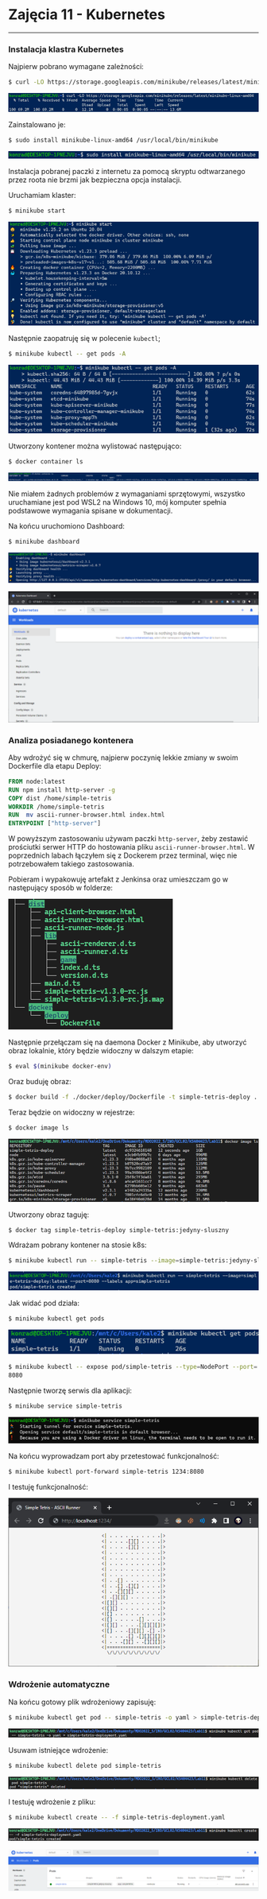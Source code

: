 # Zajęcia 11 - Kubernetes

---

### Instalacja klastra Kubernetes

Najpierw pobrano wymagane zależności:

```bash
$ curl -LO https://storage.googleapis.com/minikube/releases/latest/minikube-linux-amd64
```

![image-20220612201915586](Sprawozdanie.assets/image-20220612201915586.png)

Zainstalowano je:

```bash
$ sudo install minikube-linux-amd64 /usr/local/bin/minikube
```

![image-20220612201945241](Sprawozdanie.assets/image-20220612201945241.png)

Instalacja pobranej paczki z internetu za pomocą skryptu odtwarzanego przez roota nie brzmi jak bezpieczna opcja instalacji.

Uruchamiam klaster:

```bash
$ minikube start
```

![image-20220612202409247](Sprawozdanie.assets/image-20220612202409247.png)

Następnie zaopatruję się w polecenie `kubectl`;

```bash
$ minikube kubectl -- get pods -A
```

![image-20220612202504683](Sprawozdanie.assets/image-20220612202504683.png)

Utworzony kontener można wylistować następująco:

```bash
$ docker container ls
```

![image-20220612202602392](Sprawozdanie.assets/image-20220612202602392.png)

Nie miałem żadnych problemów z wymaganiami sprzętowymi, wszystko uruchamiane jest pod WSL2 na Windows 10, mój komputer spełnia podstawowe wymagania spisane w dokumentacji.

Na końcu uruchomiono Dashboard:

```bash
$ minikube dashboard
```

![image-20220612202815451](Sprawozdanie.assets/image-20220612202815451.png)

![image-20220612202830950](Sprawozdanie.assets/image-20220612202830950.png)



### Analiza posiadanego kontenera

Aby wdrożyć się w chmurę, najpierw poczynię lekkie zmiany w swoim Dockerfile dla etapu Deploy:

```dockerfile
FROM node:latest
RUN npm install http-server -g
COPY dist /home/simple-tetris
WORKDIR /home/simple-tetris
RUN  mv ascii-runner-browser.html index.html
ENTRYPOINT ["http-server"]
```

W powyższym zastosowaniu używam paczki `http-server`, żeby zestawić prościutki serwer HTTP do hostowania pliku `ascii-runner-browser.html`. W poprzednich labach łączyłem się z Dockerem przez terminal, więc nie potrzebowałem takiego zastosowania.

Pobieram i wypakowuję artefakt z Jenkinsa oraz umieszczam go w następujący sposób w folderze:

![image-20220613005756707](Sprawozdanie.assets/image-20220613005756707.png)

Następnie przełączam się na daemona Docker z Minikube, aby utworzyć obraz lokalnie, który będzie widoczny w dalszym etapie:

```bash
$ eval $(minikube docker-env)
```

Oraz buduję obraz:

```bash
$ docker build -f ./docker/deploy/Dockerfile -t simple-tetris-deploy .
```

Teraz będzie on widoczny w rejestrze:

```bash
$ docker image ls
```

![image-20220613010103092](Sprawozdanie.assets/image-20220613010103092.png)

Utworzony obraz taguję:

```bash
$ docker tag simple-tetris-deploy simple-tetris:jedyny-sluszny
```

Wdrażam pobrany kontener na stosie k8s:

```bash
$ minikube kubectl run -- simple-tetris --image=simple-tetris:jedyny-sluszny --port=8080 --labels app=simple-tetris
```

![image-20220613003952803](Sprawozdanie.assets/image-20220613003952803.png)

Jak widać pod działa:

```bash
$ minikube kubectl get pods
```

![image-20220613010407454](Sprawozdanie.assets/image-20220613010407454.png)



```bash
$ minikube kubectl -- expose pod/simple-tetris --type=NodePort --port=
8080
```

Następnie tworzę serwis dla aplikacji:

```bash
$ minikube service simple-tetris
```

![image-20220613014133313](Sprawozdanie.assets/image-20220613014133313.png)

Na końcu wyprowadzam port aby przetestować funkcjonalność:

```bash
$ minikube kubectl port-forward simple-tetris 1234:8080
```

I testuję funkcjonalność:

![image-20220613162502106](Sprawozdanie.assets/image-20220613162502106.png)



### Wdrożenie automatyczne

Na końcu gotowy plik wdrożeniowy zapisuję:

```bash
$ minikube kubectl get pod -- simple-tetris -o yaml > simple-tetris-deployment.yaml
```

![image-20220613163113490](Sprawozdanie.assets/image-20220613163113490.png)

Usuwam istniejące wdrożenie:

```bash
$ minikube kubectl delete pod simple-tetris
```

![image-20220613163402512](Sprawozdanie.assets/image-20220613163402512.png)

I testuję wdrożenie z pliku:

```bash
$ minikube kubectl create -- -f simple-tetris-deployment.yaml
```

![image-20220613163414767](Sprawozdanie.assets/image-20220613163414767.png)

![image-20220613163426085](Sprawozdanie.assets/image-20220613163426085.png)